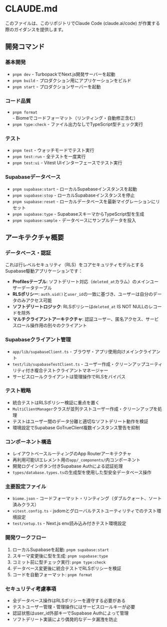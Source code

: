 # CLAUDE.md

このファイルは、このリポジトリでClaude Code (claude.ai/code) が作業する際のガイダンスを提供します。

## 開発コマンド

### 基本開発
- `pnpm dev` - TurbopackでNext.js開発サーバーを起動
- `pnpm build` - プロダクション用にアプリケーションをビルド
- `pnpm start` - プロダクションサーバーを起動

### コード品質
- `pnpm format` - Biomeでコードフォーマット（リンティング・自動修正含む）
- `pnpm type:check` - ファイル出力なしでTypeScript型チェック実行

### テスト
- `pnpm test` - ウォッチモードでテスト実行
- `pnpm test:run` - 全テストを一度実行
- `pnpm test:ui` - Vitest UIインターフェースでテスト実行

### Supabaseデータベース
- `pnpm supabase:start` - ローカルSupabaseインスタンスを起動
- `pnpm supabase:stop` - ローカルSupabaseインスタンスを停止
- `pnpm supabase:reset` - ローカルデータベースを最新マイグレーションにリセット
- `pnpm supabase:type` - SupabaseスキーマからTypeScript型を生成
- `pnpm supabase:sample` - データベースにサンプルデータを投入

## アーキテクチャ概要

### データベース・認証
これは行レベルセキュリティ（RLS）をコアセキュリティモデルとするSupabase駆動アプリケーションです：

- **Profilesテーブル**: ソフトデリート対応（`deleted_at`カラム）のメインユーザーデータテーブル
- **RLSポリシー**: `auth.uid()`と`user_id`の一致に基づき、ユーザーは自分のデータのみアクセス可能
- **ソフトデリートロジック**: RLSポリシーは`deleted_at` IS NOT NULLのレコードを除外
- **マルチクライアントアーキテクチャ**: 認証ユーザー、匿名アクセス、サービスロール操作用の別々のクライアント

### Supabaseクライアント管理
- `app/lib/supabaseClient.ts` - ブラウザ・アプリ使用向けメインクライアント
- `test/lib/supabaseTestClient.ts` - ユーザー作成・クリーンアップユーティリティ付き複合テストクライアントマネージャー
- サービスロールクライアントは管理操作でRLSをバイパス

### テスト戦略
- 統合テストはRLSポリシー検証に重点を置く
- `MultiClientManager`クラスが並列テストユーザー作成・クリーンアップを処理
- テストはユーザー間のデータ分離と適切なソフトデリート動作を検証
- 環境設定でSupabase GoTrueClient複数インスタンス警告を抑制

### コンポーネント構造  
- レイアウトベースルーティングのApp Routerアーキテクチャ
- 再利用可能UIエレメント用の`app/_components/`内コンポーネント
- 開発ログインボタン付きSupabase Authによる認証処理
- `types/database.types.ts`の生成型を使用した型安全データベース操作

### 主要設定ファイル
- `biome.json` - コードフォーマット・リンティング（ダブルクォート、ソート済みクラス）
- `vitest.config.ts` - jsdomとグローバルテストユーティリティでのテスト環境設定
- `test/setup.ts` - Next.js env読み込み付きテスト環境設定

### 開発ワークフロー
1. ローカルSupabaseを起動: `pnpm supabase:start`
2. スキーマ変更後に型を生成: `pnpm supabase:type`
3. コミット前に型チェック実行: `pnpm type:check`
4. データベース変更後に統合テストでRLSポリシーを検証
5. コードを自動フォーマット: `pnpm format`

### セキュリティ考慮事項
- 全データベース操作はRLSポリシーを遵守する必要がある
- テストユーザー管理・管理操作にはサービスロールキーが必要
- 認証状態はuser_id外部キーでSupabase Authによって管理
- ソフトデリート実装により偶発的なデータ漏洩を防止